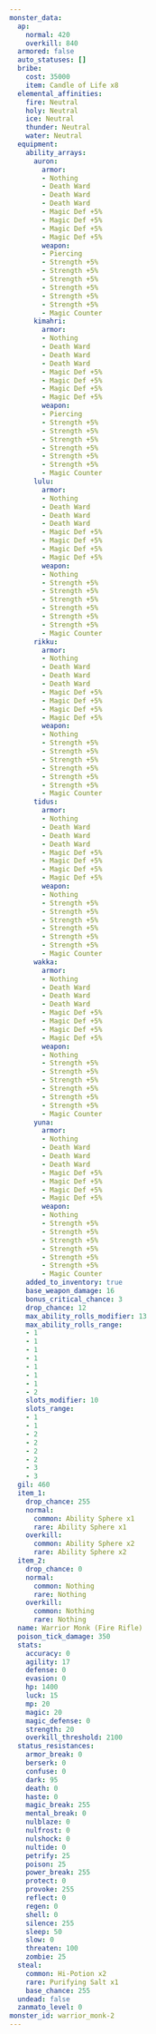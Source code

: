 ```yaml
---
monster_data:
  ap:
    normal: 420
    overkill: 840
  armored: false
  auto_statuses: []
  bribe:
    cost: 35000
    item: Candle of Life x8
  elemental_affinities:
    fire: Neutral
    holy: Neutral
    ice: Neutral
    thunder: Neutral
    water: Neutral
  equipment:
    ability_arrays:
      auron:
        armor:
        - Nothing
        - Death Ward
        - Death Ward
        - Death Ward
        - Magic Def +5%
        - Magic Def +5%
        - Magic Def +5%
        - Magic Def +5%
        weapon:
        - Piercing
        - Strength +5%
        - Strength +5%
        - Strength +5%
        - Strength +5%
        - Strength +5%
        - Strength +5%
        - Magic Counter
      kimahri:
        armor:
        - Nothing
        - Death Ward
        - Death Ward
        - Death Ward
        - Magic Def +5%
        - Magic Def +5%
        - Magic Def +5%
        - Magic Def +5%
        weapon:
        - Piercing
        - Strength +5%
        - Strength +5%
        - Strength +5%
        - Strength +5%
        - Strength +5%
        - Strength +5%
        - Magic Counter
      lulu:
        armor:
        - Nothing
        - Death Ward
        - Death Ward
        - Death Ward
        - Magic Def +5%
        - Magic Def +5%
        - Magic Def +5%
        - Magic Def +5%
        weapon:
        - Nothing
        - Strength +5%
        - Strength +5%
        - Strength +5%
        - Strength +5%
        - Strength +5%
        - Strength +5%
        - Magic Counter
      rikku:
        armor:
        - Nothing
        - Death Ward
        - Death Ward
        - Death Ward
        - Magic Def +5%
        - Magic Def +5%
        - Magic Def +5%
        - Magic Def +5%
        weapon:
        - Nothing
        - Strength +5%
        - Strength +5%
        - Strength +5%
        - Strength +5%
        - Strength +5%
        - Strength +5%
        - Magic Counter
      tidus:
        armor:
        - Nothing
        - Death Ward
        - Death Ward
        - Death Ward
        - Magic Def +5%
        - Magic Def +5%
        - Magic Def +5%
        - Magic Def +5%
        weapon:
        - Nothing
        - Strength +5%
        - Strength +5%
        - Strength +5%
        - Strength +5%
        - Strength +5%
        - Strength +5%
        - Magic Counter
      wakka:
        armor:
        - Nothing
        - Death Ward
        - Death Ward
        - Death Ward
        - Magic Def +5%
        - Magic Def +5%
        - Magic Def +5%
        - Magic Def +5%
        weapon:
        - Nothing
        - Strength +5%
        - Strength +5%
        - Strength +5%
        - Strength +5%
        - Strength +5%
        - Strength +5%
        - Magic Counter
      yuna:
        armor:
        - Nothing
        - Death Ward
        - Death Ward
        - Death Ward
        - Magic Def +5%
        - Magic Def +5%
        - Magic Def +5%
        - Magic Def +5%
        weapon:
        - Nothing
        - Strength +5%
        - Strength +5%
        - Strength +5%
        - Strength +5%
        - Strength +5%
        - Strength +5%
        - Magic Counter
    added_to_inventory: true
    base_weapon_damage: 16
    bonus_critical_chance: 3
    drop_chance: 12
    max_ability_rolls_modifier: 13
    max_ability_rolls_range:
    - 1
    - 1
    - 1
    - 1
    - 1
    - 1
    - 1
    - 2
    slots_modifier: 10
    slots_range:
    - 1
    - 1
    - 2
    - 2
    - 2
    - 2
    - 3
    - 3
  gil: 460
  item_1:
    drop_chance: 255
    normal:
      common: Ability Sphere x1
      rare: Ability Sphere x1
    overkill:
      common: Ability Sphere x2
      rare: Ability Sphere x2
  item_2:
    drop_chance: 0
    normal:
      common: Nothing
      rare: Nothing
    overkill:
      common: Nothing
      rare: Nothing
  name: Warrior Monk (Fire Rifle)
  poison_tick_damage: 350
  stats:
    accuracy: 0
    agility: 17
    defense: 0
    evasion: 0
    hp: 1400
    luck: 15
    mp: 20
    magic: 20
    magic_defense: 0
    strength: 20
    overkill_threshold: 2100
  status_resistances:
    armor_break: 0
    berserk: 0
    confuse: 0
    dark: 95
    death: 0
    haste: 0
    magic_break: 255
    mental_break: 0
    nulblaze: 0
    nulfrost: 0
    nulshock: 0
    nultide: 0
    petrify: 25
    poison: 25
    power_break: 255
    protect: 0
    provoke: 255
    reflect: 0
    regen: 0
    shell: 0
    silence: 255
    sleep: 50
    slow: 0
    threaten: 100
    zombie: 25
  steal:
    common: Hi-Potion x2
    rare: Purifying Salt x1
    base_chance: 255
  undead: false
  zanmato_level: 0
monster_id: warrior_monk-2
---
```

